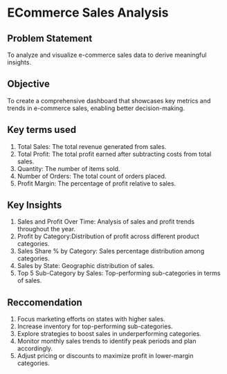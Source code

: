 
# ECommerce Sales Analysis




## Problem Statement
To analyze and visualize e-commerce sales data to derive meaningful insights.
## Objective
To create a comprehensive dashboard that showcases key metrics and trends in e-commerce sales, enabling better decision-making.
## Key terms used  
1) Total Sales: The total revenue generated from sales.  
2) Total Profit: The total profit earned after subtracting costs from total sales.  
3) Quantity: The number of items sold.  
4) Number of Orders: The total count of orders placed.  
5) Profit Margin: The percentage of profit relative to sales.  
## Key Insights
1) Sales and Profit Over Time: Analysis of sales and profit trends throughout the year.  
2) Profit by Category:Distribution of profit across different product categories.  
3) Sales Share % by Category: Sales percentage distribution among categories.  
4) Sales by State: Geographic distribution of sales.  
5) Top 5 Sub-Category by Sales: Top-performing sub-categories in terms of sales.
## Reccomendation
1) Focus marketing efforts on states with higher sales.  
2) Increase inventory for top-performing sub-categories.  
3) Explore strategies to boost sales in underperforming categories.  
4) Monitor monthly sales trends to identify peak periods and plan accordingly.  
5) Adjust pricing or discounts to maximize profit in lower-margin categories.  
